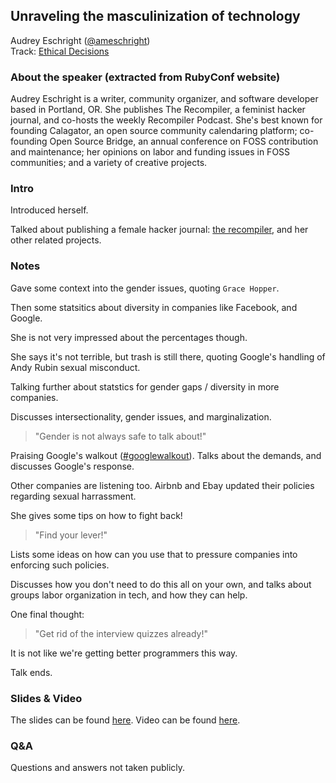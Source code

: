 ## Unraveling the masculinization of technology

Audrey Eschright ([@ameschright](https://twitter.com/ameschright))<br />
Track: [Ethical Decisions](https://rubyconf.org/program#track-ethical-decisions)

### About the speaker (extracted from RubyConf website)

Audrey Eschright is a writer, community organizer, and software developer based in Portland, OR. She publishes The Recompiler, a feminist hacker journal, and co-hosts the weekly Recompiler Podcast. She's best known for founding Calagator, an open source community calendaring platform; co-founding Open Source Bridge, an annual conference on FOSS contribution and maintenance; her opinions on labor and funding issues in FOSS communities; and a variety of creative projects.

### Intro

Introduced herself.

Talked about publishing a female hacker journal: [the recompiler](https://recompilermag.com), and her other related projects.

### Notes

Gave some context into the gender issues, quoting `Grace Hopper`.

Then some statsitics about diversity in companies like Facebook, and Google.

She is not very impressed about the percentages though.

She says it's not terrible, but trash is still there, quoting Google's handling of Andy Rubin sexual misconduct.

Talking further about statstics for gender gaps / diversity in more companies.

Discusses intersectionality, gender issues, and marginalization.

> "Gender is not always safe to talk about!"

Praising Google's walkout ([#googlewalkout](https://twitter.com/hashtag/googlewalkout)). Talks about the demands, and discusses Google's response.

Other companies are listening too. Airbnb and Ebay updated their policies regarding sexual harrassment.

She gives some tips on how to fight back!

> "Find your lever!"

Lists some ideas on how can you use that to pressure companies into enforcing such policies.

Discusses how you don't need to do this all on your own, and talks about groups labor organization in tech, and how they can help.

One final thought:

> "Get rid of the interview quizzes already!"

It is not like we're getting better programmers this way.

Talk ends.

### Slides & Video

The slides can be found [here](https://www.slideshare.net/aeschright/unraveling-the-masculinity-of-technology-2018-edition). Video can be found [here](http://confreaks.tv/videos/rubyconf2018-unraveling-the-masculinization-of-technology).

### Q&A

Questions and answers not taken publicly.
